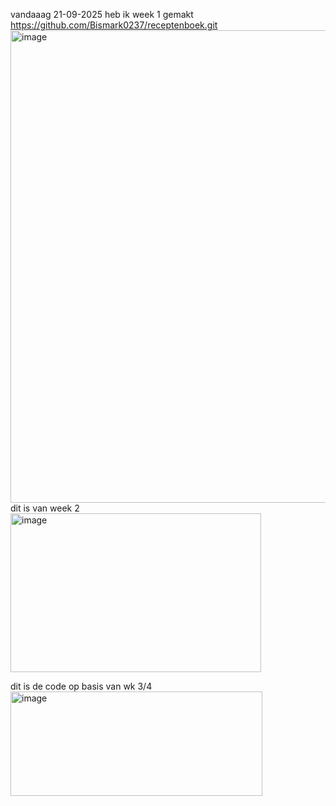 vandaaag 21-09-2025 heb ik week 1 gemakt
https://github.com/Bismark0237/receptenboek.git
<img width="1417" height="756" alt="image" src="https://github.com/user-attachments/assets/405596ab-02e2-4ec7-b1b6-80ec09615417" />
dit is  van week 2
<img width="401" height="254" alt="image" src="https://github.com/user-attachments/assets/49e31ee1-9daa-43ef-9b07-053a4db5aba6" />


dit is de code op basis van wk 3/4
<img width="403" height="167" alt="image" src="https://github.com/user-attachments/assets/fec5ff8f-cf84-4607-a058-815a9131d7d4" />
